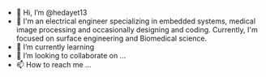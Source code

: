 - 👋 Hi, I’m @hedayet13
- 👀 I'm an electrical engineer specializing in embedded systems, medical image processing and occasionally designing and coding. Currently, I'm focused on surface engineering and Biomedical science.
- 🌱 I’m currently learning
- 💞️ I’m looking to collaborate on ...
- 📫 How to reach me ...

<!---
hedayet13/hedayet13 is a ✨ special ✨ repository because its `README.md` (this file) appears on your GitHub profile.
You can click the Preview link to take a look at your changes.
--->

